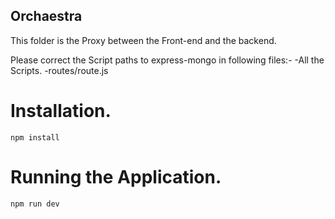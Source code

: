 ## Orchaestra

This folder is the Proxy between the Front-end and the backend.

Please correct the Script paths to express-mongo in following files:-
    -All the Scripts.
    -routes/route.js

# Installation.

`npm install`

# Running the Application.

`npm run dev`